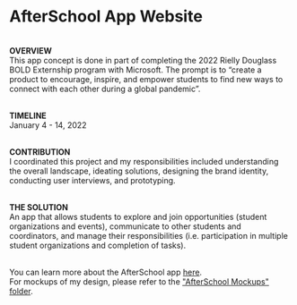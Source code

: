 # AfterSchool App Website
<br>
<b>OVERVIEW</b><br>
This app concept is done in part of completing the 2022 Rielly Douglass BOLD Externship program with Microsoft. The prompt is to “create a product to encourage, inspire, and empower students to find new ways to connect with each other during a global pandemic”. 

<br><b>TIMELINE</b><br>
January 4 - 14, 2022

<br><b>CONTRIBUTION</b><br>
I coordinated this project and my responsibilities included understanding the overall landscape, ideating solutions, designing the brand identity, conducting user interviews, and prototyping.

<br><b>THE SOLUTION</b><br>
An app that allows students to explore and join opportunities (student organizations and events), communicate to other students and coordinators, and manage their responsibilities (i.e. participation in multiple student organizations and completion of tasks).

<br> You can learn more about the AfterSchool app [here][2]. 
<br> For mockups of my design, please refer to the ["AfterSchool Mockups" folder][3]. 

[2]: http://victoriakieuhong.com/afterschool-details.html
[3]: https://github.com/vkh12/afterschoolapp.github.io/tree/main/AfterSchool%20Mockups
